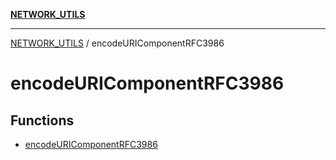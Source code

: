 [**NETWORK_UTILS**](../README.md)

***

[NETWORK_UTILS](../README.md) / encodeURIComponentRFC3986

# encodeURIComponentRFC3986

## Functions

- [encodeURIComponentRFC3986](functions/encodeURIComponentRFC3986.md)
